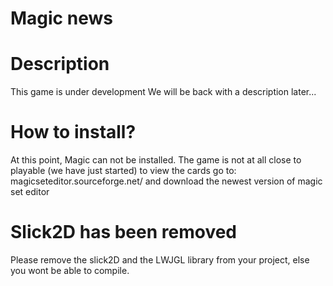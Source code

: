Magic news
=====

Description
===========
This game is under development
We will be back with a description later...

How to install?
===============
At this point, Magic can not be installed.
The game is not at all close to playable (we have just started)
to view the cards go to: magicseteditor.sourceforge.net/
and download the newest version of magic set editor

Slick2D has been removed
========================
Please remove the slick2D and the LWJGL library from your project,
else you wont be able to compile.
